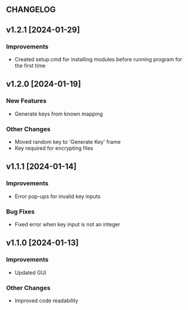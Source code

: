 ## CHANGELOG

## v1.2.1 [2024-01-29]
### Improvements
- Created setup.cmd for installing modules before running program for the first time

## v1.2.0 [2024-01-19]
### New Features
- Generate keys from known mapping

### Other Changes
- Moved random key to 'Generate Key' frame
- Key required for encrypting files

## v1.1.1 [2024-01-14]
### Improvements
- Error pop-ups for invalid key inputs

### Bug Fixes
- Fixed error when key input is not an integer

## v1.1.0 [2024-01-13]
### Improvements
- Updated GUI

### Other Changes
- Improved code readability